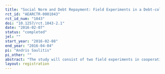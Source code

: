 ```yaml
---
title: "Social Norm and Debt Repayment: Field Experiments in a Debt-collector Enterprise"
rct_id: "AEARCTR-0001043"
rct_id_num: "1043"
doi: "10.1257/rct.1043-2.1"
date: "2016-02-07"
status: "completed"
jel: ""
start_year: "2016-02-08"
end_year: "2016-04-04"
pi: "Andris Saulitis"
pi_other: ""
abstract: "The study will consist of two field experiments in cooperation with Latvian debt-collector enterprise. The research will examine the extent to which a descriptive social norm and a personalization motivate consumers to pay back their debts rather than to give up and default. Both the effectiveness of communication and the content will be examined. It will provide information on the strenght of social norms regarding the financial discipline among the households in Latvia."
layout: registration
---
```



